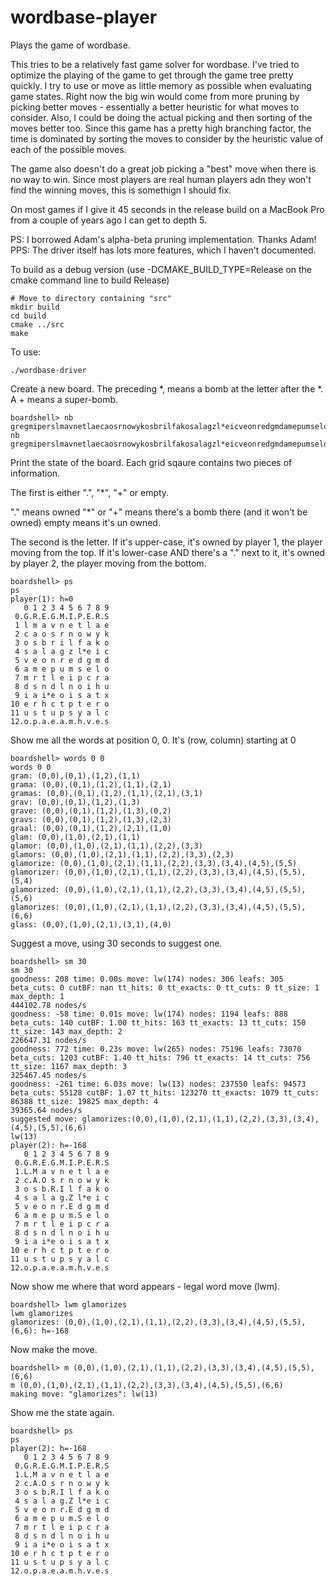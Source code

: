 # wordbase-player
Plays the game of wordbase.

This tries to be a relatively fast game solver for wordbase. I've tried to optimize the playing of the game to get through the game tree pretty quickly. I try to use or move as little memory as possible when evaluating game states. Right now the big win would come from more pruning by picking better moves - essentially a better heuristic for what moves to consider. Also, I could be doing the actual picking and then sorting of the moves better too. Since this game has a pretty high branching factor, the time is dominated by sorting the moves to consider by the heuristic value of each of the possible moves.

The game also doesn't do a great job picking a "best" move when there is no way to win. Since most players are real human players adn they won't find the winning moves, this is somethign I should fix.

On most games if I give it 45 seconds in the release build on a MacBook Pro from a couple of years ago I can get to depth 5.

PS: I borrowed Adam's alpha-beta pruning implementation. Thanks Adam!
PPS: The driver itself has lots more features, which I haven't documented.

To build as a debug version (use -DCMAKE_BUILD_TYPE=Release on the cmake command line to build Release)

```
# Move to directory containing "src"
mkdir build
cd build
cmake ../src
make
```

To use:
```
./wordbase-driver
```
Create a new board. The preceding *, means a bomb at the letter after the *. A + means a super-bomb.
```
boardshell> nb gregmiperslmavnetlaecaosrnowykosbrilfakosalagzl*eicveonredgmdamepumselomrtleipcradsndlnoihuiai*eoisatxerhctpteroustupsyalcopaeamhves
nb gregmiperslmavnetlaecaosrnowykosbrilfakosalagzl*eicveonredgmdamepumselomrtleipcradsndlnoihuiai*eoisatxerhctpteroustupsyalcopaeamhves
```
Print the state of the board. Each grid sqaure contains two pieces of information.

The first is either ".", "*", "+" or empty.

"." means owned
"*" or "+" means there's a bomb there (and it won't be owned)
empty means it's un owned.

The second is the letter. If it's upper-case, it's owned by player 1, the player moving from the top. If it's lower-case AND there's a "." next to it, it's owned by player 2, the player moving from the bottom.

```
boardshell> ps
ps
player(1): h=0
   0 1 2 3 4 5 6 7 8 9
 0.G.R.E.G.M.I.P.E.R.S
 1 l m a v n e t l a e
 2 c a o s r n o w y k
 3 o s b r i l f a k o
 4 s a l a g z l*e i c
 5 v e o n r e d g m d
 6 a m e p u m s e l o
 7 m r t l e i p c r a
 8 d s n d l n o i h u
 9 i a i*e o i s a t x
10 e r h c t p t e r o
11 u s t u p s y a l c
12.o.p.a.e.a.m.h.v.e.s

```
Show me all the words at position 0, 0.
It's (row, column) starting at 0
```
boardshell> words 0 0
words 0 0
gram: (0,0),(0,1),(1,2),(1,1)
grama: (0,0),(0,1),(1,2),(1,1),(2,1)
gramas: (0,0),(0,1),(1,2),(1,1),(2,1),(3,1)
grav: (0,0),(0,1),(1,2),(1,3)
grave: (0,0),(0,1),(1,2),(1,3),(0,2)
gravs: (0,0),(0,1),(1,2),(1,3),(2,3)
graal: (0,0),(0,1),(1,2),(2,1),(1,0)
glam: (0,0),(1,0),(2,1),(1,1)
glamor: (0,0),(1,0),(2,1),(1,1),(2,2),(3,3)
glamors: (0,0),(1,0),(2,1),(1,1),(2,2),(3,3),(2,3)
glamorize: (0,0),(1,0),(2,1),(1,1),(2,2),(3,3),(3,4),(4,5),(5,5)
glamorizer: (0,0),(1,0),(2,1),(1,1),(2,2),(3,3),(3,4),(4,5),(5,5),(5,4)
glamorized: (0,0),(1,0),(2,1),(1,1),(2,2),(3,3),(3,4),(4,5),(5,5),(5,6)
glamorizes: (0,0),(1,0),(2,1),(1,1),(2,2),(3,3),(3,4),(4,5),(5,5),(6,6)
glass: (0,0),(1,0),(2,1),(3,1),(4,0)
```
Suggest a move, using 30 seconds to suggest one.
```
boardshell> sm 30
sm 30
goodness: 208 time: 0.00s move: lw(174) nodes: 306 leafs: 305 beta_cuts: 0 cutBF: nan tt_hits: 0 tt_exacts: 0 tt_cuts: 0 tt_size: 1 max_depth: 1
444102.78 nodes/s
goodness: -58 time: 0.01s move: lw(174) nodes: 1194 leafs: 888 beta_cuts: 140 cutBF: 1.00 tt_hits: 163 tt_exacts: 13 tt_cuts: 150 tt_size: 143 max_depth: 2
226647.31 nodes/s
goodness: 772 time: 0.23s move: lw(265) nodes: 75196 leafs: 73070 beta_cuts: 1203 cutBF: 1.40 tt_hits: 796 tt_exacts: 14 tt_cuts: 756 tt_size: 1167 max_depth: 3
325467.45 nodes/s
goodness: -261 time: 6.03s move: lw(13) nodes: 237550 leafs: 94573 beta_cuts: 55128 cutBF: 1.07 tt_hits: 123270 tt_exacts: 1079 tt_cuts: 86388 tt_size: 19825 max_depth: 4
39365.64 nodes/s
suggested move: glamorizes:(0,0),(1,0),(2,1),(1,1),(2,2),(3,3),(3,4),(4,5),(5,5),(6,6)
lw(13)
player(2): h=-168
   0 1 2 3 4 5 6 7 8 9
 0.G.R.E.G.M.I.P.E.R.S
 1.L.M a v n e t l a e
 2 c.A.O s r n o w y k
 3 o s b.R.I l f a k o
 4 s a l a g.Z l*e i c
 5 v e o n r.E d g m d
 6 a m e p u m.S e l o
 7 m r t l e i p c r a
 8 d s n d l n o i h u
 9 i a i*e o i s a t x
10 e r h c t p t e r o
11 u s t u p s y a l c
12.o.p.a.e.a.m.h.v.e.s
```
Now show me where that word appears - legal word move (lwm).
```
boardshell> lwm glamorizes
lwm glamorizes
glamorizes: (0,0),(1,0),(2,1),(1,1),(2,2),(3,3),(3,4),(4,5),(5,5),(6,6): h=-168
```
Now make the move.
```
boardshell> m (0,0),(1,0),(2,1),(1,1),(2,2),(3,3),(3,4),(4,5),(5,5),(6,6)
m (0,0),(1,0),(2,1),(1,1),(2,2),(3,3),(3,4),(4,5),(5,5),(6,6)
making move: "glamorizes": lw(13)
```
Show me the state again.
```
boardshell> ps
ps
player(2): h=-168
   0 1 2 3 4 5 6 7 8 9
 0.G.R.E.G.M.I.P.E.R.S
 1.L.M a v n e t l a e
 2 c.A.O s r n o w y k
 3 o s b.R.I l f a k o
 4 s a l a g.Z l*e i c
 5 v e o n r.E d g m d
 6 a m e p u m.S e l o
 7 m r t l e i p c r a
 8 d s n d l n o i h u
 9 i a i*e o i s a t x
10 e r h c t p t e r o
11 u s t u p s y a l c
12.o.p.a.e.a.m.h.v.e.s

```
